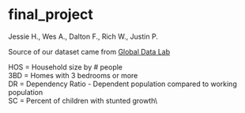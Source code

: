 # final_project
Jessie H., Wes A., Dalton F., Rich W., Justin P. 

Source of our dataset came from [Global Data Lab](https://globaldatalab.org/areadata)

HOS = Household size by # people\
3BD = Homes with 3 bedrooms or more\
DR = Dependency Ratio - Dependent population compared to working population\
SC = Percent of children with stunted growth\
